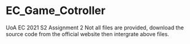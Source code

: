 # EC_Game_Cotroller
UoA EC 2021 S2 Assignment 2 
Not all files are provided, download the source code from the official website then intergrate above files.
